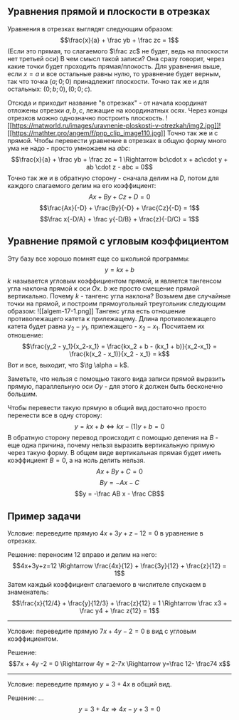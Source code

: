 ## Уравнения прямой и плоскости в отрезках
Уравнения в отрезках выглядят следующим образом:
$$\frac{x}{a} + \frac yb + \frac zc = 1$$
(Если это прямая, то слагаемого $\frac zc$ не будет, ведь на плоскости нет третьей оси)
В чем смысл такой записи? Она сразу говорит, через какие точки будет проходить прямая/плокость. Для уравнения выше, если $x=a$ и все остальные равны нулю, то уравнение будет верным, так что точка $(a;0;0)$ принадлежит плоскости. Точно так же и для остальных: $(0;b;0), (0;0;c)$.

Отсюда и приходит название "в отрезках" - от начала координат отложены отрезки $a, b, c$, лежащие на координатных осях. Через концы отрезков можно однозначно построить плоскость. 
![[https://matworld.ru/images/uravnenie-ploskosti-v-otrezkah/img2.jpg]]![[https://mathter.pro/angem/f/pnp_clip_image110.jpg]]
Точно так же и с прямой.
Чтобы перевести уравнение в отрезках в общую форму много ума не надо - просто умножаем на $abc$:
$$\frac{x}{a} + \frac yb + \frac zc = 1 \Rightarrow bc\cdot x + ac\cdot y + ab \cdot z - abc = 0$$
Точно так же и в обратную сторону - сначала делим на $D$, потом для каждого слагаемого делим на его коэффициент:
$$Ax+By+Cz+D=0$$
$$\frac{Ax}{-D} + \frac{By}{-D} + \frac{Cz}{-D} = 1$$
$$\frac x{-D/A} + \frac y{-D/B} + \frac{z}{-D/C} = 1$$

## Уравнение прямой с угловым коэффициентом
Эту базу все хорошо помнят еще со школьной программы:
$$y = kx + b$$
$k$ называется угловым коэффициентом прямой, и является тангенсом угла наклона прямой к оси $Ox$. $b$ же просто смещение прямой вертикально.
Почему $k$ - тангенс угла наклона? Возьмем две случайные точки на прямой, и построим прямоугольный треугольник следующим образом:
![[algem-17-1.png]]
Тангенс угла есть отношение противолежащего катета к прилежащему. Длина противолежащего катета будет равна $y_2 - y_1$, прилежащего - $x_2 - x_1$.
Посчитаем их отношение:
$$\frac{y_2 - y_1}{x_2-x_1} = \frac{kx_2 + b - (kx_1 + b)}{x_2-x_1} = \frac{k(x_2 - x_1)}{x_2 - x_1} = k$$
Вот и все, выходит, что $\tg \alpha = k$.

Заметьте, что нельзя с помощью такого вида записи прямой выразить прямую, параллельную оси $Oy$ - для этого $k$ должен быть бесконечно большим.

Чтобы перевести такую прямую в общий вид достаточно просто перенести все в одну сторону:
$$y = kx + b \Leftrightarrow kx - (1)y + b = 0$$
В обратную сторону перевод происходит с помощью деления на $B$ - еще одна причина, почему нельзя выразить вертикальную прямую через такую форму. В общем виде вертикальная прямая будет иметь коэффициент $B=0$, а на ноль делить нельзя.
$$Ax + By + C = 0$$
$$By = -Ax - C$$
$$y = -\frac AB x - \frac CB$$
## Пример задачи
Условие: переведите прямую $4x+3y+z-12=0$ в уравнение в отрезках.

Решение: переносим $12$ вправо и делим на него:
$$4x+3y+z=12 \Rightarrow \frac{4x}{12} + \frac{3y}{12} + \frac{z}{12} = 1$$
Затем каждый коэффициент слагаемого в числителе спускаем в знаменатель:
$$\frac{x}{12/4} + \frac{y}{12/3} + \frac{z}{12} = 1 \Rightarrow \frac x3 + \frac y4 + \frac z{12} = 1$$

---
Условие: переведите прямую $7x+4y-2=0$ в вид с угловым коэффициентом.

Решение:
$$7x + 4y -2 = 0 \Rightarrow 4y = 2-7x \Rightarrow y=\frac 12- \frac74 x$$

---
Условие: переведите прямую $y=3+4x$ в общий вид.

Решение: ...
$$y = 3 +4x \Rightarrow 4x-y+3=0$$
